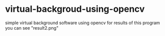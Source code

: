 # virtual-backgroud-using-opencv
simple virtual background software using opencv
for results of this program you can see "result2.png"
